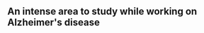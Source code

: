 An intense area to study while working on Alzheimer's disease  
--------------------------------------------------------------
